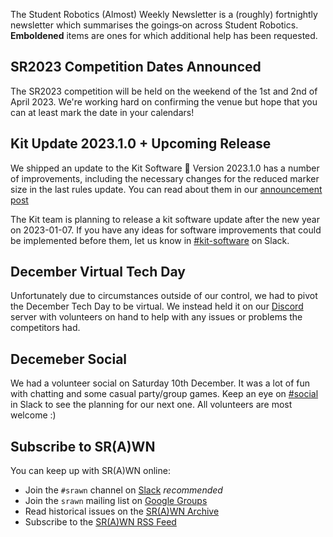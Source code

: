 The Student Robotics (Almost) Weekly Newsletter is a (roughly) fortnightly newsletter which summarises the goings‐on across Student Robotics. **Emboldened** items are ones for which additional help has been requested.

## SR2023 Competition Dates Announced

The SR2023 competition will be held on the weekend of the 1st and 2nd of April 2023. We're working hard on confirming the venue but hope that you can at least mark the date in your calendars!

## Kit Update 2023.1.0 + Upcoming Release

We shipped an update to the Kit Software 🎉 Version 2023.1.0 has a number of improvements, including the necessary changes for the reduced marker size in the last rules update. You can read about them in our [announcement post](https://studentrobotics.org/blog/2022-12-01-kit-os-2023.1.0/)

The Kit team is planning to release a kit software update after the new year on 2023-01-07. If you have any ideas for software improvements that could be implemented before them, let us know in [#kit-software](https://studentrobotics.slack.com/archives/C012NKR0N5C) on Slack.

## December Virtual Tech Day

Unfortunately due to circumstances outside of our control, we had to pivot the December Tech Day to be virtual. We instead held it on our [Discord](https://studentrobotics.org/docs/team_admin/discord) server with volunteers on hand to help with any issues or problems the competitors had.

## Decemeber Social

We had a volunteer social on Saturday 10th December. It was a lot of fun with chatting and some casual party/group games. Keep an eye on [#social](https://studentrobotics.slack.com/archives/CF94T25GU) in Slack to see the planning for our next one. All volunteers are most welcome :)

## Subscribe to SR(A)WN

You can keep up with SR(A)WN online:

- Join the `#srawn` channel on [Slack](https://app.slack.com/client/T0EEPF1LH/C01GBT8NMSN) _recommended_
- Join the `srawn` mailing list on [Google Groups](https://groups.google.com/g/srawn)
- Read historical issues on the [SR(A)WN Archive](https://studentrobotics.org/srawn)
- Subscribe to the [SR(A)WN RSS Feed](https://studentrobotics.org/srawn/rss.xml)
